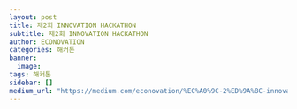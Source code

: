 ```yaml
---
layout: post
title: 제2회 INNOVATION HACKATHON
subtitle: 제2회 INNOVATION HACKATHON
author: ECONOVATION
categories: 해커톤
banner:
  image:
tags: 해커톤
sidebar: []
medium_url: "https://medium.com/econovation/%EC%A0%9C-2%ED%9A%8C-innovation-hackathon-dbcc57dc172c"
---
```

